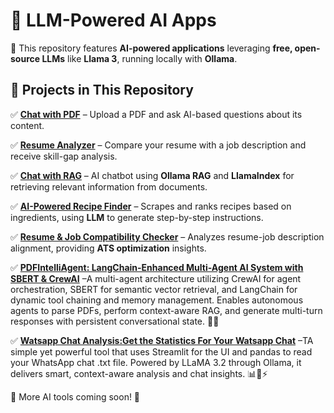 # 🚀 LLM-Powered AI Apps  

🔹 This repository features **AI-powered applications** leveraging **free, open-source LLMs** like **Llama 3**, running locally with **Ollama**.  

## 📌 Projects in This Repository  

✅ **[Chat with PDF](https://github.com/chinmay0703/llm-ai-apps/tree/main/RAG)** – Upload a PDF and ask AI-based questions about its content. 

✅ **[Resume Analyzer](https://github.com/chinmay0703/llm-ai-apps/tree/main/Resume%20Analyzer)** – Compare your resume with a job description and receive skill-gap analysis.  

✅ **[Chat with RAG](https://github.com/chinmay0703/llm-ai-apps/tree/main/RAG)** – AI chatbot using **Ollama RAG** and **LlamaIndex** for retrieving relevant information from documents.  

✅ **[AI-Powered Recipe Finder](https://github.com/chinmay0703/llm-ai-apps/tree/main/Recipie%20Finder)** – Scrapes and ranks recipes based on ingredients, using **LLM** to generate step-by-step instructions.  

✅ **[Resume & Job Compatibility Checker](https://github.com/chinmay0703/llm-ai-apps/tree/main/Resume%20Analyzer)** – Analyzes resume-job description alignment, providing **ATS optimization** insights.

✅ **[PDFIntelliAgent: LangChain-Enhanced Multi-Agent AI System with SBERT & CrewAI](https://github.com/chinmay0703/llm-ai-apps/tree/main/SBERT%20%2B%20LLM-Based%20PDF%20Chat)** –A multi-agent architecture utilizing CrewAI for agent orchestration, SBERT for semantic vector retrieval, and LangChain for dynamic tool chaining and memory management.
Enables autonomous agents to parse PDFs, perform context-aware RAG, and generate multi-turn responses with persistent conversational state. 🚀📄

✅ **[Watsapp Chat Analysis:Get the Statistics For Your Watsapp Chat](https://github.com/chinmay0703/llm-ai-apps/blob/main/Watsapp_chat_analysis/%F0%9F%93%9DWatsapp_Chat_analysis.ipynb)** –TA simple yet powerful tool that uses Streamlit for the UI and pandas to read your WhatsApp chat .txt file. Powered by LLaMA 3.2 through Ollama, it delivers smart, context-aware analysis and chat insights. 📊💬⚡


📢 More AI tools coming soon! 🚀  
